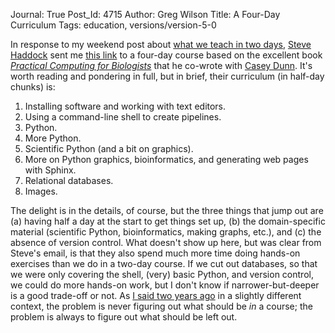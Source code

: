 Journal: True
Post_Id: 4715
Author: Greg Wilson
Title: A Four-Day Curriculum
Tags: education, versions/version-5-0

<p>In response to my weekend post about <a href="{{root_path}}/blog/2012/03/what-we-teach-in-two-days.html">what we teach in two days</a>, <a href="http://www.mbari.org/staff/haddock/">Steve Haddock</a> sent me <a href="http://www.duke.edu/~ccc14/pcfb/">this link</a> to a four-day course based on the excellent book <a href="http://practicalcomputing.org/"><em>Practical Computing for Biologists</em></a> that he co-wrote with <a href="http://www.brown.edu/Faculty/Dunn_Lab/">Casey Dunn</a>. It's worth reading and pondering in full, but in brief, their curriculum (in half-day chunks) is:</p>
<ol>
<li>Installing software and working with text editors.</li>
<li>Using a command-line shell to create pipelines.</li>
<li>Python.</li>
<li>More Python.</li>
<li>Scientific Python (and a bit on graphics).</li>
<li>More on Python graphics, bioinformatics, and generating web pages with Sphinx.</li>
<li>Relational databases.</li>
<li>Images.</li>
</ol>
<p>The delight is in the details, of course, but the three things that jump out are (a) having half a day at the start to get things set up, (b) the domain-specific material (scientific Python, bioinformatics, making graphs, etc.), and (c) the absence of version control.  What doesn't show up here, but was clear from Steve's email, is that they also spend much more time doing hands-on exercises than we do in a two-day course. If we cut out databases, so that we were only covering the shell, (very) basic Python, and version control, we could do more hands-on work, but I don't know if narrower-but-deeper is a good trade-off or not.  As <a href="http://pyvideo.org/video/320/pycon-2010--what-we--39-ve-learned-from-building-">I said two years ago</a> in a slightly different context, the problem is never figuring out what should be <em>in</em> a course; the problem is always to figure out what should be left out.</p>
